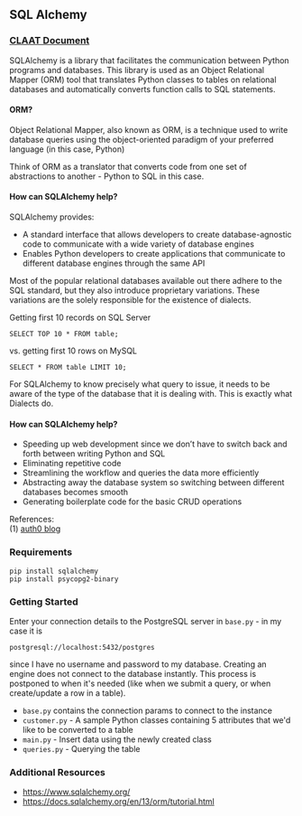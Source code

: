 ## SQL Alchemy

### [CLAAT Document](https://codelabs-preview.appspot.com/?file_id=1ZnjjMqE39_mu3DlUhTvH2TCF1OpHoK2A35MuICPlLTM#0)

SQLAlchemy is a library that facilitates the communication between Python programs and databases. 
This library is used as an Object Relational Mapper (ORM) tool that translates Python classes to tables on relational databases and automatically converts function calls to SQL statements. 

#### ORM?

Object Relational Mapper, also known as ORM, is a technique used to write database queries using the object-oriented paradigm of your preferred language (in this case, Python)

Think of ORM as a translator that converts code from one set of abstractions to another - Python to SQL in this case.

#### How can SQLAlchemy help?

SQLAlchemy provides:
- A standard interface that allows developers to create database-agnostic code to communicate with a wide variety of database engines
- Enables Python developers to create applications that communicate to different database engines through the same API


Most of the popular relational databases available out there adhere to the SQL standard, but they also introduce proprietary variations. These variations are the solely responsible for the existence of dialects.

Getting first 10 records on SQL Server
```
SELECT TOP 10 * FROM table;
```
vs. getting first 10 rows on MySQL
```
SELECT * FROM table LIMIT 10;
```
For SQLAlchemy to know precisely what query to issue, it needs to be aware of the type of the database that it is dealing with. This is exactly what Dialects do.

#### How can SQLAlchemy help?

- Speeding up web development since we don’t have to switch back and forth between writing Python and SQL
- Eliminating repetitive code
- Streamlining the workflow and queries the data more efficiently
- Abstracting away the database system so switching between different databases becomes smooth
- Generating boilerplate code for the basic CRUD operations

References: <br>
(1) [auth0 blog](https://auth0.com/blog/sqlalchemy-orm-tutorial-for-python-developers/?utm_source=medium&utm_medium=sc&utm_campaign=sqlalchemy_python)


### Requirements 

```
pip install sqlalchemy
pip install psycopg2-binary
```

### Getting Started

Enter your connection details to the PostgreSQL server in `base.py` - in my case it is 
```
postgresql://localhost:5432/postgres
```
since I have no username and password to my database. Creating an engine does not connect to the database instantly. This process is postponed to when it's needed (like when we submit a query, or when create/update a row in a table).

- `base.py` contains the connection params to connect to the instance
- `customer.py` - A sample Python classes containing 5 attributes that we'd like to be converted to a table
- `main.py` - Insert data using the newly created class
- `queries.py` - Querying the table

### Additional Resources

- https://www.sqlalchemy.org/
- https://docs.sqlalchemy.org/en/13/orm/tutorial.html
